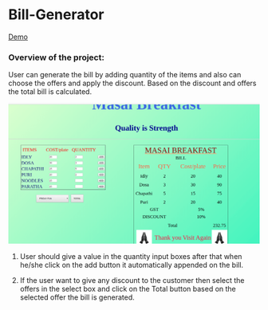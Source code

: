 # Bill-Generator

[Demo](https://udaykiran199715.github.io/Bill-Generator/)

### Overview of the project:

User can generate the bill by adding quantity of the items and also can choose the offers and apply the discount. Based on the discount and offers the total bill is calculated.



<img src="Bill-Generator.png" />


1. User should give a value in the quantity input boxes after that when he/she click on the add button it automatically appended on the bill.

2. If the user want to give any discount to the customer then select the offers in the select box and click on the Total button based on the selected offer the bill is generated.

